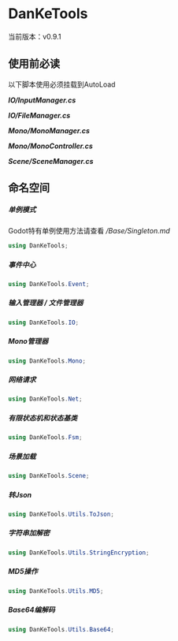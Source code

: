 # DanKeTools

当前版本：v0.9.1

## 使用前必读

以下脚本使用必须挂载到AutoLoad

***IO/InputManager.cs***

***IO/FileManager.cs***

***Mono/MonoManager.cs***

***Mono/MonoController.cs***

***Scene/SceneManager.cs***

## 命名空间

##### 单例模式

Godot特有单例使用方法请查看 */Base/Singleton.md*

```c#
using DanKeTools;
```

##### 事件中心

```c#
using DanKeTools.Event;
```

##### 输入管理器 / 文件管理器

```c#
using DanKeTools.IO;
```

##### Mono管理器

```c#
using DanKeTools.Mono;
```

##### 网络请求

```c#
using DanKeTools.Net;
```

##### 有限状态机和状态基类

```c#
using DanKeTools.Fsm;
```

##### 场景加载

```c#
using DanKeTools.Scene;
```

##### 转Json

```c#
using DanKeTools.Utils.ToJson;
```

##### 字符串加解密

```c#
using DanKeTools.Utils.StringEncryption;
```

##### MD5操作

```c#
using DanKeTools.Utils.MD5;
```

##### Base64编解码

```c#
using DanKeTools.Utils.Base64;
```


